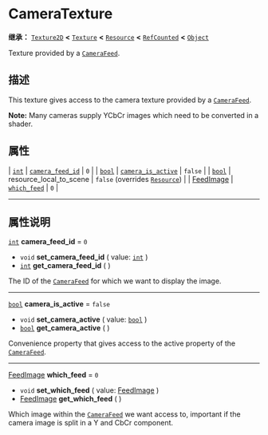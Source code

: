 <!-- ⚠ 请勿编辑本文件 ⚠ -->
<!-- 本文档使用脚本从 WeDot 引擎源码仓库生成。 -->
<!-- 生成脚本：https://github.com/WeDot-Engine/WeDot/tree/4.3/doc/tools/make_md.py； -->
<!-- 原文件：https://github.com/WeDot-Engine/WeDot/tree/4.3/doc/classes/CameraTexture.xml。 -->

<div id="_class_cameratexture"></div>

# CameraTexture

**继承：** [`Texture2D`](class_texture2d.md) **<** [`Texture`](class_texture.md) **<** [`Resource`](class_resource.md) **<** [`RefCounted`](class_refcounted.md) **<** [`Object`](class_object.md)

Texture provided by a [`CameraFeed`](class_camerafeed.md).

## 描述

This texture gives access to the camera texture provided by a [`CameraFeed`](class_camerafeed.md).

 **Note:** Many cameras supply YCbCr images which need to be converted in a shader.

## 属性

| [`int`](class_int.md)                     | [`camera_feed_id`](#class_cameratexture_property_camera_feed_id)     | ``0``                                                                                |
| [`bool`](class_bool.md)                   | [`camera_is_active`](#class_cameratexture_property_camera_is_active) | ``false``                                                                            |
| [`bool`](class_bool.md)                   | resource_local_to_scene                                              | ``false`` (overrides [`Resource`](#class_resource_property_resource_local_to_scene)) |
| [FeedImage](#enum_cameraserver_feedimage) | [`which_feed`](#class_cameratexture_property_which_feed)             | ``0``                                                                                |

<!-- rst-class:: classref-section-separator -->

---

## 属性说明

<div id="_class_cameratexture_property_camera_feed_id"></div>

[`int`](class_int.md) **camera_feed_id** = ``0`` <div id="class_cameratexture_property_camera_feed_id"></div>

- `void` **set_camera_feed_id** ( value: [`int`](class_int.md) )
- [`int`](class_int.md) **get_camera_feed_id** ( )

The ID of the [`CameraFeed`](class_camerafeed.md) for which we want to display the image.

<!-- rst-class:: classref-item-separator -->

---

<div id="_class_cameratexture_property_camera_is_active"></div>

[`bool`](class_bool.md) **camera_is_active** = ``false`` <div id="class_cameratexture_property_camera_is_active"></div>

- `void` **set_camera_active** ( value: [`bool`](class_bool.md) )
- [`bool`](class_bool.md) **get_camera_active** ( )

Convenience property that gives access to the active property of the [`CameraFeed`](class_camerafeed.md).

<!-- rst-class:: classref-item-separator -->

---

<div id="_class_cameratexture_property_which_feed"></div>

[FeedImage](#enum_cameraserver_feedimage) **which_feed** = ``0`` <div id="class_cameratexture_property_which_feed"></div>

- `void` **set_which_feed** ( value: [FeedImage](#enum_cameraserver_feedimage) )
- [FeedImage](#enum_cameraserver_feedimage) **get_which_feed** ( )

Which image within the [`CameraFeed`](class_camerafeed.md) we want access to, important if the camera image is split in a Y and CbCr component.

[^virtual]: 本方法通常需要用户覆盖才能生效。
[^const]: 本方法无副作用，不会修改该实例的任何成员变量。
[^vararg]: 本方法除了能接受在此处描述的参数外，还能够继续接受任意数量的参数。
[^constructor]: 本方法用于构造某个类型。
[^static]: 调用本方法无需实例，可直接使用类名进行调用。
[^operator]: 本方法描述的是使用本类型作为左操作数的有效运算符。
[^bitfield]: 这个值是由下列位标志构成位掩码的整数。
[^void]: 无返回值。
